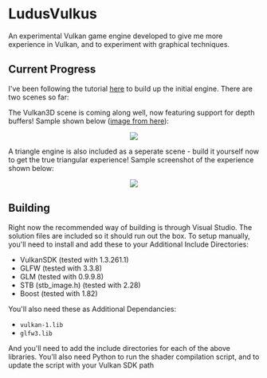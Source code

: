 # LudusVulkus
An experimental Vulkan game engine developed to give me more experience in Vulkan, and to experiment with graphical techniques.

## Current Progress
I've been following the tutorial [here](https://vulkan-tutorial.com) to build up the initial engine. There are two scenes so far:

The Vulkan3D scene is coming along well, now featuring support for depth buffers! Sample shown below ([image from here](https://pixabay.com/en/statue-sculpture-fig-historically-1275469/)):
<p align="center">
  <img src="https://github.com/Black-Photon/LudusVulkus/assets/28807595/01cc1326-5570-481c-8d2e-56de24e41607" />
</p>

A triangle engine is also included as a seperate scene - build it yourself now to get the true triangular experience! Sample screenshot of the experience shown below:
<p align="center">
  <img src="https://user-images.githubusercontent.com/28807595/222603046-7208e43e-ecec-441a-902e-9a0b63590aa5.png" />
</p>

## Building
Right now the recommended way of building is through Visual Studio. The solution files are included so it should run out the box.
To setup manually, you'll need to install and add these to your Additional Include Directories:
 - VulkanSDK (tested with 1.3.261.1)
 - GLFW (tested with 3.3.8)
 - GLM (tested with 0.9.9.8)
 - STB (stb_image.h) (tested with 2.28)
 - Boost (tested with 1.82)
 
You'll also need these as Additional Dependancies:
 - `vulkan-1.lib`
 - `glfw3.lib`

And you'll need to add the include directories for each of the above libraries.
You'll also need Python to run the shader compilation script, and to update the script with your Vulkan SDK path
